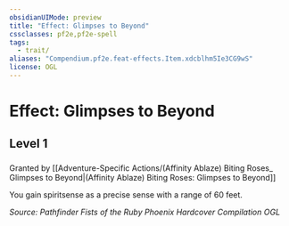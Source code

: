 ```yaml
---
obsidianUIMode: preview
title: "Effect: Glimpses to Beyond"
cssclasses: pf2e,pf2e-spell
tags:
  - trait/
aliases: "Compendium.pf2e.feat-effects.Item.xdcblhm5Ie3CG9wS"
license: OGL
---
```

# Effect: Glimpses to Beyond
## Level 1
### 






Granted by [[Adventure-Specific Actions/(Affinity Ablaze) Biting Roses_ Glimpses to Beyond|(Affinity Ablaze) Biting Roses: Glimpses to Beyond]]

You gain spiritsense as a precise sense with a range of 60 feet.

*Source: Pathfinder Fists of the Ruby Phoenix Hardcover Compilation*
*OGL*